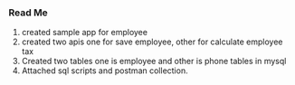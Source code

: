 ### Read Me
1. created sample app for employee
2. created two apis one for save employee, other for calculate employee tax 
3. Created two tables one is employee and other is phone tables in mysql
4. Attached sql scripts and postman collection.
